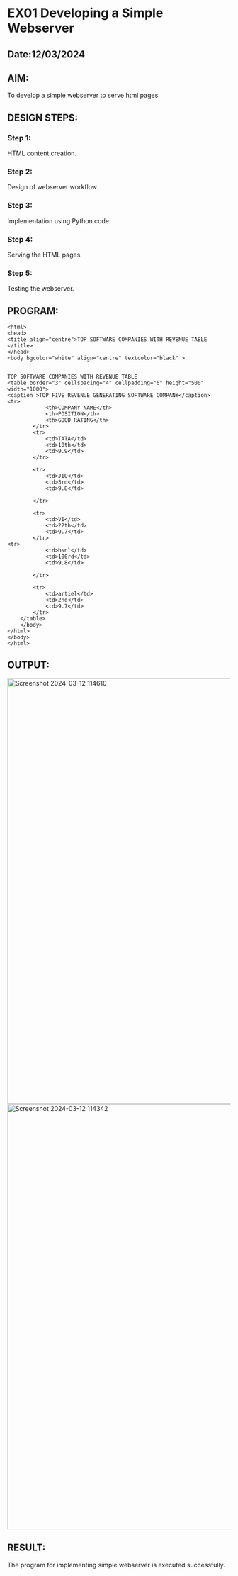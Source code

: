 # EX01 Developing a Simple Webserver
## Date:12/03/2024

## AIM:
To develop a simple webserver to serve html pages.

## DESIGN STEPS:
### Step 1: 
HTML content creation.

### Step 2:
Design of webserver workflow.

### Step 3:
Implementation using Python code.

### Step 4:
Serving the HTML pages.

### Step 5:
Testing the webserver.

## PROGRAM:
```
<html>
<head>
<title align="centre">TOP SOFTWARE COMPANIES WITH REVENUE TABLE </title>
</head>
<body bgcolor="white" align="centre" textcolor="black" >
  

TOP SOFTWARE COMPANIES WITH REVENUE TABLE 
<table border="3" cellspacing="4" cellpadding="6" height="500" width="1000">
<caption >TOP FIVE REVENUE GENERATING SOFTWARE COMPANY</caption>
<tr>
			<th>COMPANY NAME</th>
			<th>POSITION</th>
			<th>GOOD RATING</th>
		</tr>
		<tr>
			<td>TATA</td>
			<td>10th</td>
			<td>9.9</td>
		</tr>

		<tr>
			<td>JIO</td>
			<td>3rd</td>
			<td>9.8</td>

		</tr>

		<tr>
			<td>VI</td>
			<td>22th</td>
			<td>9.7</td>
		</tr>
<tr>
			<td>bsnl</td>
			<td>100rd</td>
			<td>9.8</td>

		</tr>

		<tr>
			<td>artiel</td>
			<td>2nd</td>
			<td>9.7</td>
		</tr>
	</table>
	</body>
</html>
</body>
</html>
```

## OUTPUT:

<img width="960" alt="Screenshot 2024-03-12 114610" src="https://github.com/srishanth2006/simplewebserver/assets/150319470/c2f19199-bc00-4662-a290-846001c68d72">

<img width="960" alt="Screenshot 2024-03-12 114342" src="https://github.com/srishanth2006/simplewebserver/assets/150319470/ff199fda-0775-4d1c-96de-4058e986709f">

## RESULT:
The program for implementing simple webserver is executed successfully.
